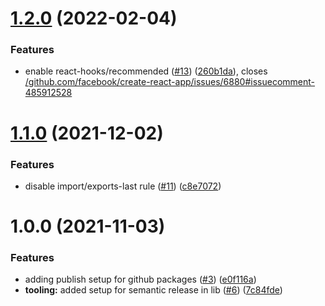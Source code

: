 # [1.2.0](https://github.com/vestfi/eslint-config-react-typescript/compare/v1.1.0...v1.2.0) (2022-02-04)


### Features

* enable react-hooks/recommended ([#13](https://github.com/vestfi/eslint-config-react-typescript/issues/13)) ([260b1da](https://github.com/vestfi/eslint-config-react-typescript/commit/260b1dac02e622302acb37ac7a2388912e89db09)), closes [/github.com/facebook/create-react-app/issues/6880#issuecomment-485912528](https://github.com//github.com/facebook/create-react-app/issues/6880/issues/issuecomment-485912528)

# [1.1.0](https://github.com/vestfi/eslint-config-react-typescript/compare/v1.0.0...v1.1.0) (2021-12-02)


### Features

* disable import/exports-last rule ([#11](https://github.com/vestfi/eslint-config-react-typescript/issues/11)) ([c8e7072](https://github.com/vestfi/eslint-config-react-typescript/commit/c8e7072c7132f3bd19439ba0a0ae973787448a1d))

# 1.0.0 (2021-11-03)


### Features

* adding publish setup for github packages ([#3](https://github.com/vestfi/lint-react-typescript/issues/3)) ([e0f116a](https://github.com/vestfi/lint-react-typescript/commit/e0f116a2368e4ae9a415075be39b76110f8607e3))
* **tooling:** added setup for semantic release in lib ([#6](https://github.com/vestfi/lint-react-typescript/issues/6)) ([7c84fde](https://github.com/vestfi/lint-react-typescript/commit/7c84fdebbade0365e1c1d937c3dbc0229be2430e))
